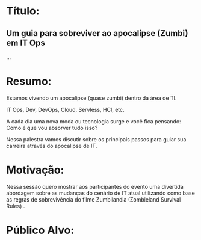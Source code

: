 # Título:


## Um guia para sobreviver ao apocalipse (Zumbi) em IT Ops


...



# Resumo:


Estamos vivendo um apocalipse (quase zumbi) dentro da área de TI.


IT Ops, Dev, DevOps, Cloud, Servless, HCI, etc.


A cada dia uma nova moda ou tecnologia surge e você fica pensando: Como é que vou absorver tudo isso?


Nessa palestra vamos discutir sobre os principais passos para guiar sua carreira através do apocalipse de IT.


# Motivação:

Nessa sessão quero mostrar aos participantes do evento uma divertida abordagem sobre as mudanças do cenário de IT atual utilizando como base as regras de sobrevivência do filme Zumbilandia (Zombieland Survival Rules) .

# Público Alvo:


